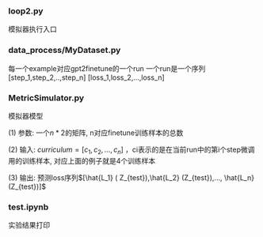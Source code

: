 ### loop2.py
模拟器执行入口

### data_process/MyDataset.py
每一个example对应gpt2finetune的一个run
一个run是一个序列 [step_1,step_2,..,step_n] [loss_1,loss_2,...,loss_n]

### MetricSimulator.py
模拟器模型

(1) 参数: 一个$n*2$的矩阵, n对应finetune训练样本的总数

(2) 输入: $curriculum=[c_1,c_2,...,c_n]$ ，ci表示的是在当前run中的第i个step微调用的训练样本, 对应上面的例子就是4个训练样本

(3) 输出: 预测loss序列$[\hat{L_1} ( Z_{test}),\hat{L_2} (Z_{test}),..., \hat{L_n}(Z_{test})]$  


### test.ipynb
实验结果打印

